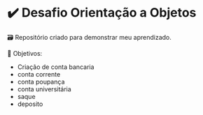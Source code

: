 # ✔️ Desafio Orientação a Objetos

🗃️ Repositório criado para demonstrar meu aprendizado.

🚩 Objetivos:
- Criação de conta bancaria
- conta corrente
- conta poupança
- conta universitária
- saque
- deposito
